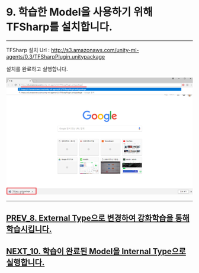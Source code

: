 # 9. 학습한 Model을 사용하기 위해 TFSharp를 설치합니다.
- - -

TFSharp 설치 Url : http://s3.amazonaws.com/unity-ml-agents/0.3/TFSharpPlugin.unitypackage

설치를 완료하고 실행합니다.

![Alt text](/unity_ml_agents_tutorials/9.download_TFSharp/1.TFSharp_down.png)
- - -


## [PREV_8. External Type으로 변경하여 강화학습을 통해 학습시킵니다.](https://github.com/hyunho1027/Unity_ML_Agents_Tutorials/tree/master/unity_ml_agents_tutorials/8.change_external_mode)

## [NEXT_10. 학습이 완료된 Model을 Internal Type으로 실행합니다.](https://github.com/hyunho1027/Unity_ML_Agents_Tutorials/tree/master/unity_ml_agents_tutorials/10.change_internal_mode)
